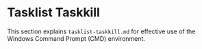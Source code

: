 # Tasklist Taskkill

This section explains `tasklist-taskkill.md` for effective use of the Windows Command Prompt (CMD) environment.